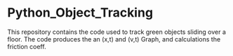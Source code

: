 # Python_Object_Tracking
This repository contains the code used to track green objects sliding over a floor. The code produces the an (x,t) and (v,t) Graph, and calculations the friction coeff.
